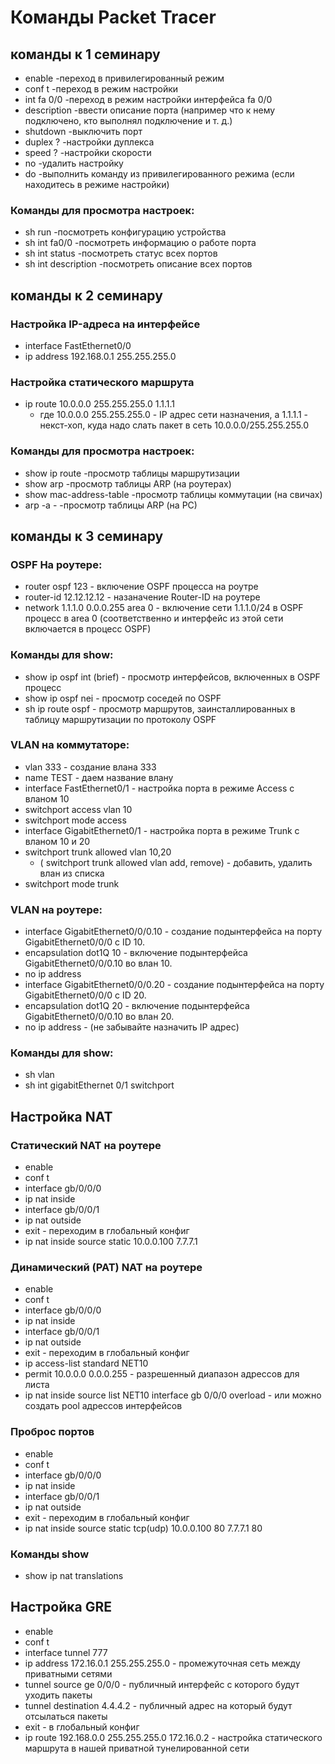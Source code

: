 # Команды Packet Tracer

## команды к 1 семинару

- enable -переход в привилегированный режим
- conf t -переход в режим настройки
- int fa 0/0 -переход в режим настройки интерфейса fa 0/0
- description -ввести описание порта (например что к нему подключено, кто выполнял подключение и т. д.)
- shutdown -выключить порт
- duplex ? -настройки дуплекса
- speed ? -настройки скорости
- no -удалить настройку
- do -выполнить команду из привилегированного режима (если находитесь в режиме настройки)

### Команды для просмотра настроек:

- sh run -посмотреть конфигурацию устройства
- sh int fa0/0 -посмотреть информацию о работе порта
- sh int status -посмотреть статус всех портов
- sh int description -посмотреть описание всех портов

## команды к 2 семинару

### Настройка IP-адреса на интерфейсе

- interface FastEthernet0/0
- ip address 192.168.0.1 255.255.255.0

### Настройка статического маршрута

- ip route 10.0.0.0 255.255.255.0 1.1.1.1
    - где 10.0.0.0 255.255.255.0 - IP адрес сети назначения, а 1.1.1.1 - некст-хоп, куда надо слать пакет в сеть 10.0.0.0/255.255.255.0

### Команды для просмотра настроек:

- show ip route -просмотр таблицы маршрутизации
- show arp -просмотр таблицы ARP (на роутерах)
- show mac-address-table -просмотр таблицы коммутации (на свичах)
- arp -a - -просмотр таблицы ARP (на PC)

## команды к 3 семинару

### OSPF На роутере:

- router ospf 123 - включение OSPF процесса на роутре
- router-id 12.12.12.12 - назаначение Router-ID на роутере
- network 1.1.1.0 0.0.0.255 area 0 - включение сети 1.1.1.0/24 в OSPF процесс в area 0 (соответственно и интерфейс из этой сети включается в процесс OSPF)

### Команды для show:

- show ip ospf int (brief) - просмотр интерфейсов, включенных в OSPF процесс
- show ip ospf nei - просмотр соседей по OSPF
- sh ip route ospf - просмотр маршрутов, заинсталлированных в таблицу маршрутизации по протоколу OSPF

### VLAN на коммутаторе:

- vlan 333 - создание влана 333
- name TEST - даем название влану
- interface FastEthernet0/1 - настройка порта в режиме Access с вланом 10
- switchport access vlan 10
- switchport mode access
- interface GigabitEthernet0/1 - настройка порта в режиме Trunk с вланом 10 и 20
- switchport trunk allowed vlan 10,20
    - ( switchport trunk allowed vlan add, remove) - добавить, удалить влан из списка
- switchport mode trunk

### VLAN на роутере:

- interface GigabitEthernet0/0/0.10 - создание подынтерфейса на порту GigabitEthernet0/0/0 с ID 10.
- encapsulation dot1Q 10 - включение подынтерфейса GigabitEthernet0/0/0.10 во влан 10.
- no ip address
- interface GigabitEthernet0/0/0.20 - создание подынтерфейса на порту GigabitEthernet0/0/0 с ID 20.
- encapsulation dot1Q 20 - включение подынтерфейса GigabitEthernet0/0/0.10 во влан 20.
- no ip address - (не забывайте назначить IP адрес)

### Команды для show:

- sh vlan
- sh int gigabitEthernet 0/1 switchport

## Настройка NAT

### Статический NAT на роутере

- enable
- conf t
- interface gb/0/0/0
- ip nat inside
- interface gb/0/0/1
- ip nat outside
- exit - переходим в глобальный конфиг
- ip nat inside source static 10.0.0.100 7.7.7.1

### Динамический (PAT) NAT на роутере

- enable
- conf t
- interface gb/0/0/0
- ip nat inside
- interface gb/0/0/1
- ip nat outside
- exit - переходим в глобальный конфиг
- ip access-list standard NET10
- permit 10.0.0.0 0.0.0.255 - разрешенный диапазон адрессов для листа
- ip nat inside source list NET10 interface gb 0/0/0 overload - или можно создать pool адрессов интерфейсов

### Проброс портов

- enable
- conf t
- interface gb/0/0/0
- ip nat inside
- interface gb/0/0/1
- ip nat outside
- exit - переходим в глобальный конфиг
- ip nat inside source static tcp(udp) 10.0.0.100 80 7.7.7.1 80

### Команды show

- show ip nat translations

## Настройка GRE

- enable
- conf t
- interface tunnel 777
- ip address 172.16.0.1 255.255.255.0 - промежуточная сеть между приватными сетями
- tunnel source ge 0/0/0 - публичный интерфейс с которого будут уходить пакеты
- tunnel destination 4.4.4.2 - публичный адрес на который будут отсылаться пакеты
- exit - в глобальный конфиг
- ip route 192.168.0.0 255.255.255.0 172.16.0.2 - настройка статического маршрута в нашей приватной тунелированной сети